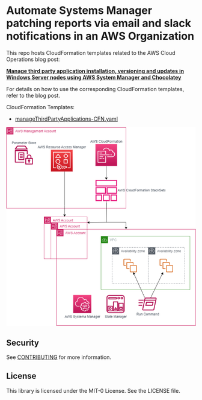 # Automate Systems Manager patching reports via email and slack notifications in an AWS Organization

This repo hosts CloudFormation templates related to the AWS Cloud Operations blog post:

[**Manage third party application installation, versioning and updates in Windows Server nodes using AWS System Manager and Chocolatey**](https://aws.amazon.com/blogs/mt/)

For details on how to use the corresponding CloudFormation templates, refer to the blog post.

CloudFormation Templates:

* [manageThirdPartyApplications-CFN.yaml](/Templates/CloudFormation/manageThirdPartyApplications-CFN.yaml)

![Architecture diagram for Patch reporting](Images/centralized-management-of-third-party-applications.png)

## Security

See [CONTRIBUTING](CONTRIBUTING.md#security-issue-notifications) for more information.

## License

This library is licensed under the MIT-0 License. See the LICENSE file.
